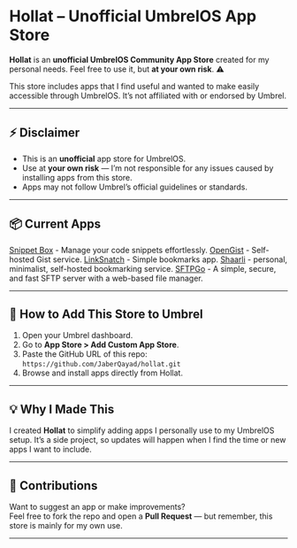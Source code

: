 # Hollat – Unofficial UmbrelOS App Store

**Hollat** is an **unofficial UmbrelOS Community App Store** created for my personal needs. Feel free to use it, but **at your own risk**. ⚠️

This store includes apps that I find useful and wanted to make easily accessible through UmbrelOS. It’s not affiliated with or endorsed by Umbrel.

---

## ⚡ Disclaimer

- This is an **unofficial** app store for UmbrelOS.  
- Use at **your own risk** — I’m not responsible for any issues caused by installing apps from this store.  
- Apps may not follow Umbrel’s official guidelines or standards.

---

## 📦 Current Apps

  [Snippet Box](https://github.com/pawelmalak/snippet-box) - Manage your code snippets effortlessly.
  [OpenGist](https://github.com/thomiceli/opengist) - Self-hosted Gist service.
  [LinkSnatch](https://github.com/amitmerchant1990/linksnatch) - Simple bookmarks app.
  [Shaarli](https://github.com/shaarli/Shaarli) - personal, minimalist, self-hosted bookmarking service.
  [SFTPGo](https://github.com/drakkan/sftpgo) - A simple, secure, and fast SFTP server with a web-based file manager.

---


## 🚀 How to Add This Store to Umbrel

1. Open your Umbrel dashboard.  
2. Go to **App Store > Add Custom App Store**.  
3. Paste the GitHub URL of this repo:  
   `https://github.com/JaberQayad/hollat.git`
4. Browse and install apps directly from Hollat.

---

## 💡 Why I Made This

I created **Hollat** to simplify adding apps I personally use to my UmbrelOS setup. It’s a side project, so updates will happen when I find the time or new apps I want to include.

---

## 🤝 Contributions

Want to suggest an app or make improvements?  
Feel free to fork the repo and open a **Pull Request** — but remember, this store is mainly for my own use.

---
